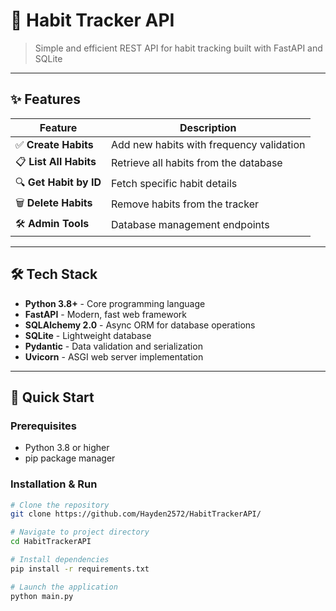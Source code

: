 # 🎯 Habit Tracker API

> Simple and efficient REST API for habit tracking built with FastAPI and SQLite

---

## ✨ Features

| Feature | Description |
|---------|-------------|
| ✅ **Create Habits** | Add new habits with frequency validation |
| 📋 **List All Habits** | Retrieve all habits from the database |
| 🔍 **Get Habit by ID** | Fetch specific habit details |
| 🗑️ **Delete Habits** | Remove habits from the tracker |
| 🛠️ **Admin Tools** | Database management endpoints |

---

## 🛠️ Tech Stack

- **Python 3.8+** - Core programming language
- **FastAPI** - Modern, fast web framework
- **SQLAlchemy 2.0** - Async ORM for database operations
- **SQLite** - Lightweight database
- **Pydantic** - Data validation and serialization
- **Uvicorn** - ASGI web server implementation

---

## 🚀 Quick Start

### Prerequisites
- Python 3.8 or higher
- pip package manager

### Installation & Run

```bash
# Clone the repository
git clone https://github.com/Hayden2572/HabitTrackerAPI/

# Navigate to project directory
cd HabitTrackerAPI

# Install dependencies
pip install -r requirements.txt

# Launch the application
python main.py
